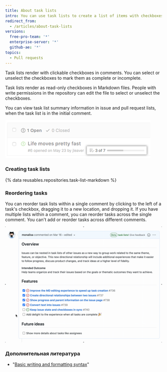 ```yaml
---
title: About task lists
intro: You can use task lists to create a list of items with checkboxes within pull request and issue comments or Markdown files in your repository.
redirect_from:
  - /articles/about-task-lists
versions:
  free-pro-team: '*'
  enterprise-server: '*'
  github-ae: '*'
topics:
  - Pull requests
---
```


Task lists render with clickable checkboxes in comments. You can select or unselect the checkboxes to mark them as complete or incomplete.

Task lists render as read-only checkboxes in Markdown files. People with write permissions in the repository can edit the file to select or unselect the checkboxes.

You can view task list summary information in issue and pull request lists, when the task list is in the initial comment.

![Task list summary](/assets/images/help/issues/task-list-summary.png)

### Creating task lists

{% data reusables.repositories.task-list-markdown %}

### Reordering tasks

You can reorder task lists within a single comment by clicking to the left of a task's checkbox, dragging it to a new location, and dropping it. If you have multiple lists within a comment, you can reorder tasks across the single comment. You can't add or reorder tasks across different comments.

![Reordered task list](/assets/images/help/writing/task-list-reordered.gif)

### Дополнительная литература

* "[Basic writing and formatting syntax](/articles/basic-writing-and-formatting-syntax)"
